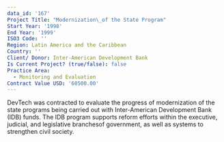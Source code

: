 ```yaml
---
data_id: '167'
Project Title: "Modernization\_of the State Program"
Start Year: '1998'
End Year: '1999'
ISO3 Code: ''
Region: Latin America and the Caribbean
Country: ''
Client/ Donor: Inter-American Development Bank
Is Current Project? (true/false): false
Practice Area:
  - Monitoring and Evaluation
Contract Value USD: '60500.00'
---
```

DevTech was contracted to evaluate the progress of modernization of the state programs being carried out with Inter-American Development Bank (IDB) funds. The IDB program supports reform efforts within the executive, judicial, and legislative branchesof government, as well as systems to strengthen civil society.